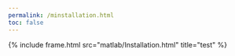 ```yaml
---
permalink: /minstallation.html
toc: false
---
```

{% include frame.html src="matlab/Installation.html" title="test" %}